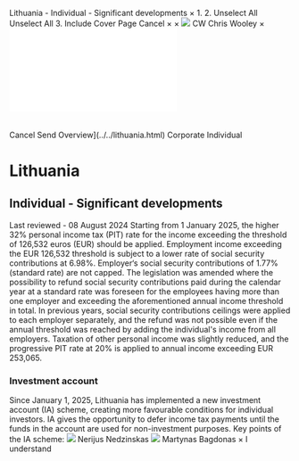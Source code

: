 Lithuania - Individual - Significant developments
×
1.
2.
Unselect All
Unselect All
3.
Include Cover Page
Cancel
×
×
![](../../-/media/world-wide-tax-summaries/attachments/global---chris-wooley.ashx%3Frev=ac5e5f3223b34096b1afc2a6009c7320&revision=ac5e5f32-23b3-4096-b1af-c2a6009c7320&hash=859B7ADC84DC2CBEC9760E9E6EE7DE6D0A8BFCDF)
CW
Chris Wooley
×
![](significant-developments.html)
######
Cancel
Send
Overview](../../lithuania.html)
Corporate
Individual
# Lithuania
## Individual - Significant developments
Last reviewed - 08 August 2024
Starting from 1 January 2025, the higher 32% personal income tax (PIT) rate for the income exceeding the threshold of 126,532 euros (EUR) should be applied.
Employment income exceeding the EUR 126,532 threshold is subject to a lower rate of social security contributions at 6.98%. Employer‘s social security contributions of 1.77% (standard rate) are not capped.
The legislation was amended where the possibility to refund social security contributions paid during the calendar year at a standard rate was foreseen for the employees having more than one employer and exceeding the aforementioned annual income threshold in total. In previous years, social security contributions ceilings were applied to each employer separately, and the refund was not possible even if the annual threshold was reached by adding the individual's income from all employers.
Taxation of other personal income was slightly reduced, and the progressive PIT rate at 20% is applied to annual income exceeding EUR 253,065.
### Investment account
Since January 1, 2025, Lithuania has implemented a new investment account (IA) scheme, creating more favourable conditions for individual investors. IA gives the opportunity to defer income tax payments until the funds in the account are used for non-investment purposes.
Key points of the IA scheme:
![](../../-/media/world-wide-tax-summaries/attachments/lithuania---nerijus_nedzinskas.ashx%3Frev=772ebd61a7734bbaa4d3b6f2083d2bbf&revision=772ebd61-a773-4bba-a4d3-b6f2083d2bbf&hash=EAC2D6543DECBDAF68A1EA4D46E4D61F3BD60125)
Nerijus Nedzinskas
![](../../-/media/world-wide-tax-summaries/lithuaniamartynas-bagdonaslithuania--martynas-bagdonaspng20230502103638930.ashx%3Frev=bf93813659174bbfa62a7ba0d3465276&revision=bf938136-5917-4bbf-a62a-7ba0d3465276&hash=B0FAE7E40F81C570D8F29970FDE55CEE6B3C1B2D)
Martynas Bagdonas
×
I understand